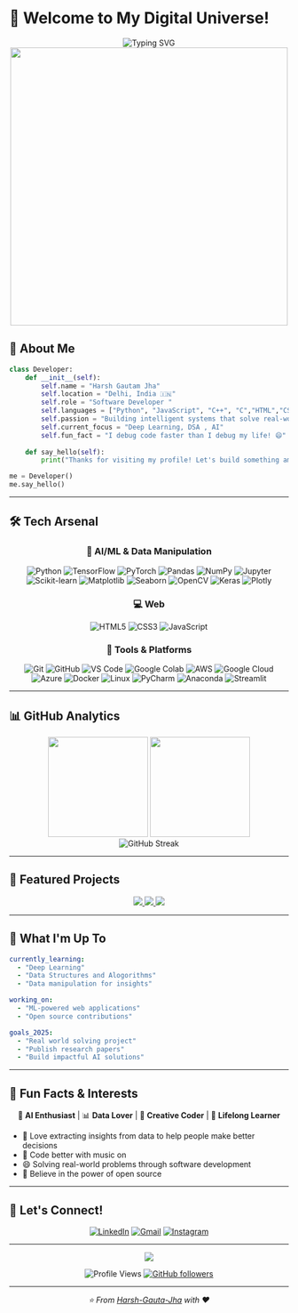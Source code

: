 # 🚀 Welcome to My Digital Universe!

<div align="center">
  <img src="https://readme-typing-svg.demolab.com?font=Fira+Code&size=32&duration=2800&pause=2000&color=A9FEF7&center=true&vCenter=true&width=940&lines=Hey+there!+I'm+Harsh+%F0%9F%91%8B;Software%2FML+Developer;Building+the+Future+with+Code;From+Delhi%2C+India+%F0%9F%87%AE%F0%9F%87%B3" alt="Typing SVG" />
</div>
<div align="center">
  <img src="https://user-images.githubusercontent.com/74038190/225813708-98b745f2-7d22-48cf-9150-083f1b00d6c9.gif" width="500" />
</div>

## 🎯 About Me

```python
class Developer:
    def __init__(self):
        self.name = "Harsh Gautam Jha"
        self.location = "Delhi, India 🇮🇳"
        self.role = "Software Developer "
        self.languages = ["Python", "JavaScript", "C++", "C","HTML","CSS"]
        self.passion = "Building intelligent systems that solve real-world problems"
        self.current_focus = "Deep Learning, DSA , AI"
        self.fun_fact = "I debug code faster than I debug my life! 😄"
    
    def say_hello(self):
        print("Thanks for visiting my profile! Let's build something amazing together!")

me = Developer()
me.say_hello()
```

---

## 🛠️ Tech Arsenal

<div align="center">

### 🧠 AI/ML & Data Manipulation
![Python](https://img.shields.io/badge/Python-3776AB?style=for-the-badge&logo=python&logoColor=white)
![TensorFlow](https://img.shields.io/badge/TensorFlow-FF6F00?style=for-the-badge&logo=tensorflow&logoColor=white)
![PyTorch](https://img.shields.io/badge/PyTorch-EE4C2C?style=for-the-badge&logo=pytorch&logoColor=white)
![Pandas](https://img.shields.io/badge/Pandas-150458?style=for-the-badge&logo=pandas&logoColor=white)
![NumPy](https://img.shields.io/badge/NumPy-013243?style=for-the-badge&logo=numpy&logoColor=white)
![Jupyter](https://img.shields.io/badge/Jupyter-F37626?style=for-the-badge&logo=jupyter&logoColor=white)
![Scikit-learn](https://img.shields.io/badge/Scikit--learn-F7931E?style=for-the-badge&logo=scikit-learn&logoColor=white)
![Matplotlib](https://img.shields.io/badge/Matplotlib-11557c?style=for-the-badge&logo=matplotlib&logoColor=white)
![Seaborn](https://img.shields.io/badge/Seaborn-3776AB?style=for-the-badge&logo=seaborn&logoColor=white)
![OpenCV](https://img.shields.io/badge/OpenCV-5C3EE8?style=for-the-badge&logo=opencv&logoColor=white)
![Keras](https://img.shields.io/badge/Keras-D00000?style=for-the-badge&logo=keras&logoColor=white)
![Plotly](https://img.shields.io/badge/Plotly-3F4F75?style=for-the-badge&logo=plotly&logoColor=white)

### 💻 Web 
![HTML5](https://img.shields.io/badge/HTML5-E34F26?style=for-the-badge&logo=html5&logoColor=white)
![CSS3](https://img.shields.io/badge/CSS3-1572B6?style=for-the-badge&logo=css3&logoColor=white)
![JavaScript](https://img.shields.io/badge/JavaScript-F7DF1E?style=for-the-badge&logo=javascript&logoColor=black)

### 🔧 Tools & Platforms
![Git](https://img.shields.io/badge/Git-F05032?style=for-the-badge&logo=git&logoColor=white)
![GitHub](https://img.shields.io/badge/GitHub-181717?style=for-the-badge&logo=github&logoColor=white)
![VS Code](https://img.shields.io/badge/VS%20Code-007ACC?style=for-the-badge&logo=visualstudiocode&logoColor=white)
![Google Colab](https://img.shields.io/badge/Google%20Colab-F9AB00?style=for-the-badge&logo=googlecolab&logoColor=white)
![AWS](https://img.shields.io/badge/AWS-232F3E?style=for-the-badge&logo=amazonaws&logoColor=white)
![Google Cloud](https://img.shields.io/badge/Google%20Cloud-4285F4?style=for-the-badge&logo=googlecloud&logoColor=white)
![Azure](https://img.shields.io/badge/Azure-0078D4?style=for-the-badge&logo=microsoftazure&logoColor=white)
![Docker](https://img.shields.io/badge/Docker-2496ED?style=for-the-badge&logo=docker&logoColor=white)
![Linux](https://img.shields.io/badge/Linux-FCC624?style=for-the-badge&logo=linux&logoColor=black)
![PyCharm](https://img.shields.io/badge/PyCharm-000000?style=for-the-badge&logo=pycharm&logoColor=white)
![Anaconda](https://img.shields.io/badge/Anaconda-44A833?style=for-the-badge&logo=anaconda&logoColor=white)
![Streamlit](https://img.shields.io/badge/Streamlit-FF4B4B?style=for-the-badge&logo=streamlit&logoColor=white)

</div>

---

## 📊 GitHub Analytics

<div align="center">
  <img height="180em" src="https://github-readme-stats.vercel.app/api?username=jhaharshgautam&show_icons=true&theme=radical&include_all_commits=true&count_private=true"/>
  <img height="180em" src="https://github-readme-stats.vercel.app/api/top-langs/?username=jhaharshgautam&layout=compact&langs_count=7&theme=radical"/>
</div>

<div align="center">
  <img src="https://github-readme-streak-stats.herokuapp.com/?user=jhaharshgautam&theme=radical" alt="GitHub Streak"/>
</div>

---

## 🎨 Featured Projects

<div align="center">
  <a href="https://github.com/Aarush-Rajoura/CodeRepair">
    <img src="https://github-readme-stats.vercel.app/api/pin/?username=Aarush-Rajoura&repo=CodeRepair&theme=radical" />
  </a>
  <a href="https://github.com/Aarush-Rajoura/Smart_home_energy_optimization">
    <img src="https://github-readme-stats.vercel.app/api/pin/?username=Aarush-Rajoura&repo=Smart_home_energy_optimization&theme=radical" />
  </a>
  <a href="https://github.com/vishrutgrover/SupRIA">
    <img src="https://github-readme-stats.vercel.app/api/pin/?username=vishrutgrover&repo=SupRIA&theme=radical" />
  </a>
</div>

---



## 🌟 What I'm Up To

```yaml
currently_learning:
  - "Deep Learning"
  - "Data Structures and Alogorithms"
  - "Data manipulation for insights"

working_on:
  - "ML-powered web applications"
  - "Open source contributions"

goals_2025:
  - "Real world solving project"
  - "Publish research papers"
  - "Build impactful AI solutions"
```

---

## 🎯 Fun Facts & Interests

<div align="center">
  
🤖 **AI Enthusiast** | 📊 **Data Lover** | 🎨 **Creative Coder** | 🌱 **Lifelong Learner**

</div>

- 🔬 Love extracting insights from data to help people make better decisions
- 🎵 Code better with music on
- 😄 Solving real-world problems through software development
- 🌟 Believe in the power of open source

---

## 🤝 Let's Connect!

<div align="center">
  
[![LinkedIn](https://img.shields.io/badge/LinkedIn-0077B5?style=for-the-badge&logo=linkedin&logoColor=white)](https://www.linkedin.com/in/harsh-gautam-jha-072b28298/)
[![Gmail](https://img.shields.io/badge/Gmail-D14836?style=for-the-badge&logo=gmail&logoColor=white)](mailto:jhaharshgautam@gmail.com)
[![Instagram](https://img.shields.io/badge/Instagram-E4405F?style=for-the-badge&logo=instagram&logoColor=white)](https://www.instagram.com/harsh_gautam_jha/)
</div>

---

<div align="center">
  <img src="https://capsule-render.vercel.app/api?type=waving&color=gradient&height=150&section=footer&text=Thanks%20for%20visiting!&fontSize=12&fontAlignY=65&desc=Feel%20free%20to%20explore%20my%20repositories%20and%20connect%20with%20me!&descAlignY=51&descAlign=center"/>
</div>

<div align="center">
  
![Profile Views](https://komarev.com/ghpvc/?username=Aarush-Rajoura&color=blueviolet&style=flat-square&label=Profile+Views)
[![GitHub followers](https://img.shields.io/github/followers/Aarush-Rajoura?style=social)](https://github.com/jhaharshgautam)

</div>

---

<div align="center">
  <i>⭐ From <a href="https://github.com/jhaharshgautam">Harsh-Gauta-Jha</a> with ❤️</i>
</div>
